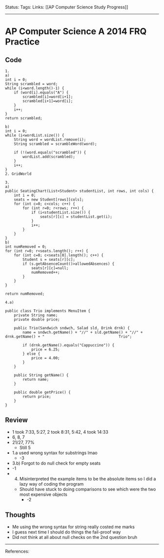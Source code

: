 Status:
Tags:
Links: [[AP Computer Science Study Progress]]
___
# AP Computer Science A 2014 FRQ Practice
## Code
```
1.
a)
int i = 0;
String scrambled = word;
while (i<word.length()-1) {
	if (word[i].equals("A") {
		scrambled[i]=word[i+1];
		scrambled[i+1]=word[i];
	}
	i++;
}
return scrambled;

b)
int i = 0;
while (i<wordList.size()) {
	String word = wordList.remove(i);
	String scrambled = scrambleWord(word);
	
	if (!(word.equals("scrambled")) {
		wordList.add(scrambled);
	}
	i++;
}
2. GridWorld

3.
a)
public SeatingChart(List<Student> studentList, int rows, int cols) {
	int i = 0;
	seats = new Student[rows][cols];
	for (int c=0; c<cols; c++) {
		for (int r=0; r<rows; r++) {
			if (i<studentList.size()) {
				seats[r][c] = studentList.get(i);
			}
			i++;
		}
	}
}
b)
int numRemoved = 0;
for (int r=0; r<seats.length(); r++) {
	for (int c=0; c<seats[0].length(); c++) {
		Student s = seats[r][c];
		if (s.getAbsenceCount()>allowedAbsences) {
			seats[r][c]=null;
			numRemoved++;
		}
	}
}

return numRemoved;

4.a)

public class Trio implements MenuItem {
	private String name;
	private double price;
	
	public Trio(Sandwich sndwch, Salad sld, Drink drnk) {
		name = sndwch.getName() + "//" + sld.getName() + "//" + drnk.getName() + " 									Trio";

		if (drnk.getName().equals("Cappuccino")) {
			price = 6.25;
		} else {
			price = 4.00;
		}
	}
	
	public String getName() {
		return name;
	}
	
	public double getPrice() {
		return price;
	}
}
```
## Review
- 1 took 7:33, 5:27, 2 took 8:31, 5:42, 4 took 14:33
- 6, 8, 7
- 21/27, 77%
	- Still 5
- 1.a used wrong syntax for substrings lmao
	- -3
- 3.b) Forgot to do null check for empty seats
- -1
- 4. Misinterpreted the example items to be the absolute items so I did a lazy way of coding the program
	- Should have stuck to doing comparisons to see which were the two most expensive objects
		- -2
## Thoughts
- Me using the wrong syntax for string really costed me marks
- I guess next time I should do things the fail-proof way
- Did not think at all about null checks on the 2nd question bruh
___
References: